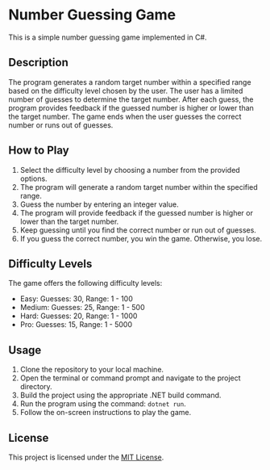 # Number Guessing Game

This is a simple number guessing game implemented in C#.

## Description

The program generates a random target number within a specified range based on the difficulty level chosen by the user. The user has a limited number of guesses to determine the target number. After each guess, the program provides feedback if the guessed number is higher or lower than the target number. The game ends when the user guesses the correct number or runs out of guesses.

## How to Play

1. Select the difficulty level by choosing a number from the provided options.
2. The program will generate a random target number within the specified range.
3. Guess the number by entering an integer value.
4. The program will provide feedback if the guessed number is higher or lower than the target number.
5. Keep guessing until you find the correct number or run out of guesses.
6. If you guess the correct number, you win the game. Otherwise, you lose.

## Difficulty Levels

The game offers the following difficulty levels:

- Easy: Guesses: 30, Range: 1 - 100
- Medium: Guesses: 25, Range: 1 - 500
- Hard: Guesses: 20, Range: 1 - 1000
- Pro: Guesses: 15, Range: 1 - 5000



## Usage

1. Clone the repository to your local machine.
2. Open the terminal or command prompt and navigate to the project directory.
3. Build the project using the appropriate .NET build command.
4. Run the program using the command: `dotnet run`.
5. Follow the on-screen instructions to play the game.

## License

This project is licensed under the [MIT License](LICENSE).
